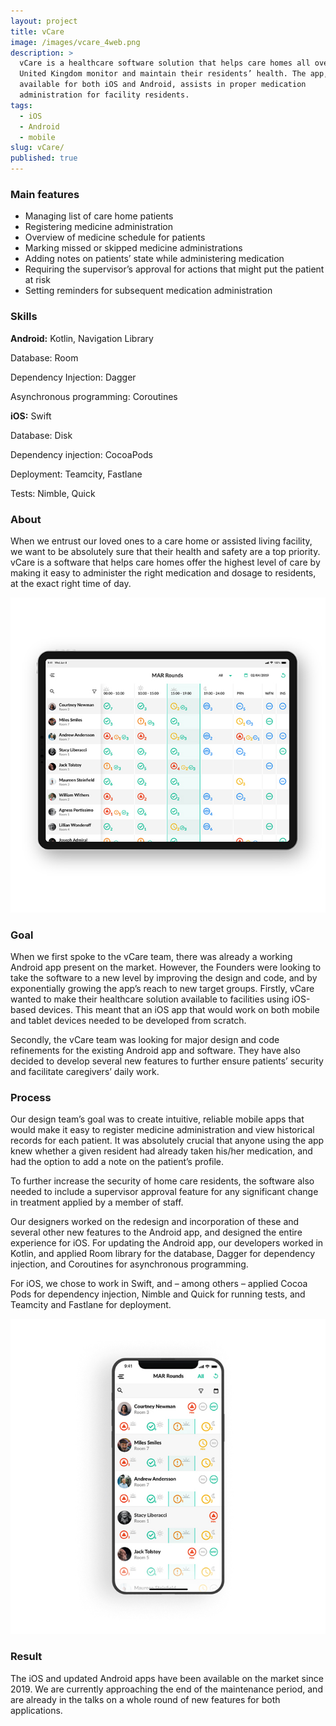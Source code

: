 ```yaml
---
layout: project
title: vCare
image: /images/vcare_4web.png
description: >
  vCare is a healthcare software solution that helps care homes all over the
  United Kingdom monitor and maintain their residents’ health. The app,
  available for both iOS and Android, assists in proper medication
  administration for facility residents.
tags:
  - iOS
  - Android
  - mobile
slug: vCare/
published: true
---
```

### Main features

* Managing list of care home patients 
* Registering medicine administration
* Overview of medicine schedule for patients
* Marking missed or skipped medicine administrations
* Adding notes on patients’ state while administering medication
* Requiring the supervisor’s approval for actions that might put the patient at risk
* Setting reminders for subsequent medication administration

### Skills

**Android:** Kotlin, Navigation Library

Database: Room 

Dependency Injection: Dagger

Asynchronous programming: Coroutines

**iOS:** Swift

Database: Disk

Dependency injection: CocoaPods

Deployment: Teamcity, Fastlane

Tests: Nimble, Quick

### About

When we entrust our loved ones to a care home or assisted living facility, we want to be absolutely sure that their health and safety are a top priority. vCare is a software that helps care homes offer the highest level of care by making it easy to administer the right medication and dosage to residents, at the exact right time of day. 

![](/images/vcare-_mockup-3_700.jpg)

### Goal

When we first spoke to the vCare team, there was already a working Android app present on the market. However, the Founders were looking to take the software to a new level by improving the design and code, and by exponentially growing the app’s reach to new target groups. 
Firstly, vCare wanted to make their healthcare solution available to facilities using iOS-based devices. This meant that an iOS app that would work on both mobile and tablet devices needed to be developed from scratch. 

Secondly, the vCare team was looking for major design and code refinements for the existing Android app and software. They have also decided to develop several new features to further ensure patients’ security and facilitate caregivers’ daily work.

### Process

Our design team’s goal was to create intuitive, reliable mobile apps that would make it easy to register medicine administration and view historical records for each patient. It was absolutely crucial that anyone using the app knew whether a given resident had already taken his/her medication, and had the option to add a note on the patient’s profile. 

To further increase the security of home care residents, the software also needed to include a supervisor approval feature for any significant change in treatment applied by a member of staff. 

Our designers worked on the redesign and incorporation of these and several other new features to the Android app, and designed the entire experience for iOS. 
For updating the Android app, our developers worked in Kotlin, and applied Room library for the database, Dagger for dependency injection, and Coroutines for asynchronous programming.

For iOS, we chose to work in Swift, and – among others – applied Cocoa Pods for dependency injection, Nimble and Quick for running tests, and Teamcity and Fastlane for deployment. 

![](/images/vcare-_mockup-4_700.jpg)

### Result

The iOS and updated Android apps have been available on the market since 2019. We are currently approaching the end of the maintenance period, and are already in the talks on a whole round of new features for both applications.

![]()
